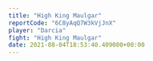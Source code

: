 ```yaml
---
title: "High King Maulgar"
reportCode: "6C8yAqQ7W3kVjJnX"
player: "Darcia"
fight: "High King Maulgar"
date: 2021-08-04T18:53:40.409000+00:00
---
```

